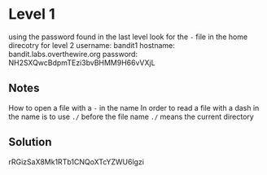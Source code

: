 # Level 1
using the password found in the last level look for the `-` file in the home direcotry for level 2
username: bandit1
hostname: bandit.labs.overthewire.org
password: NH2SXQwcBdpmTEzi3bvBHMM9H66vVXjL

## Notes
How to open a file with a `-` in the name
In order to read a file with a dash in the name is to use `./` before the file name
`./` means the current directory

## Solution
rRGizSaX8Mk1RTb1CNQoXTcYZWU6lgzi

